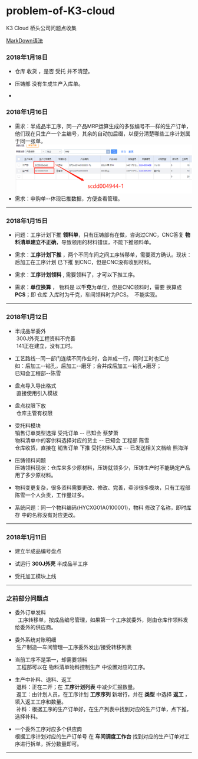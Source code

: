 # problem-of-K3-cloud
K3 Cloud 桥头公司问题点收集


[MarkDown语法](http://wowubuntu.com/markdown/index.html)

### 2018年1月18日
* 仓库 收货 ，是否 受托 并不清楚。

* 压铸部 没有生成生产入库单。

* 


### 2018年1月16日
* 需求：半成品半工序，同一产品MRP运算生成的多张编号不一样的生产订单，他们现在只生产一个主编号，其余的自动加后缀，以便分清楚哪些工序计划属于同一张单。
![img](/img/生成订单后缀.png)
* 需求：申购单--体现已推数据，方便查看管理。
***

### 2018年1月15日
* 问题：工序计划下推 **领料单**，只有压铸部有在做，咨询过CNC，CNC答复 **物料清单建立不正确**，导致领用的材料错误，不能下推领料单。

* 需求：**工序计划下推** ，两个不同车间之间工序转移单，需要双方确认。现状：后加工在工序计划 已下推 到CNC，但是CNC没有收到材料。

* 需求：**工序计划领料** , 需要领料了，才可以下推工序。

* 需求：**单位换算** ， 物料是 以**千克**为单位，但是CNC领料时，需要 换算成 **PCS**；即 仓库 入库时为千克，车间领料时为PCS。
  不能实现。
***
### 2018年1月12日
* 半成品半委外  
  300J外壳工程资料不完善  
  141正在建立，没有工时。
  
* 工艺路线--同一部门连续不同作业时，合并成一行，同时工时也汇总  
  如：后加工--钻孔，后加工--磨牙；合并成后加工--钻孔+磨牙；  
  已知会工程部--陈雪 
  
* 盘点导入导出格式  
  直接使用引入模板

* 盘点权限下放  
  仓库主管有权限


* 受托料模块  
 销售订单类型选择 受托订单 -- 已知会 蔡梦萧  
 物料清单中的客供料选择对应的货主 -- 已知会 工程部 陈雪    
 仓库收货，直接在 销售订单 下推 受托材料入库 -- 已发送相关文档给 熊海洋
  
* 压铸领料问题  
 压铸领料现状：仓库来多少原材料，压铸就领多少，压铸生产时不能确定产品用了多少原材料。  

* 物料变更复杂，很多资料需要更改、修改、完善，牵涉很多模块，只有工程部陈雪一个人负责，工作量过多。  

* 系统问题：同一个物料编码(HYCXG01A0100001)，物料 修改了名称，即时库存 中的名称没有对应更改。
***

### 2018年1月11日
* 建立半成品编号盘点

* 试运行 **300J外壳** 半成品半工序

* 受托加工模块上线

***

### 之前部分问题点
* 委外订单发料  
   工序转移单，按成品编号管理，如果第一个工序就委外，则由仓库作领料发给委外的供应商。  
   
   
* 委外系统对账明细    
  生产制造—车间管理—工序委外发出/接受转移列表  
  
  
* 当前工序不是第一，却需要领料  
  工程部可以在 物料清单物料控制生产 中设置对应的工序。
  
  
* 生产中补料、退料、返工  
  退料：正在二开；在 **工序计划列表** 中减少汇报数量。  
  返工：由计划人员，在工序计划 **工序序列** 新增行，并在 **类型** 中选择 **返工** ，填入返工工序和数量。  
  补料：根据工序的生产订单好，在生产列表中找到对应的生产订单，点下推，选择补料。  
  
  
* 一个委外工序对应多个供应商  
  根据工序计划对应的生产订单号 在 **车间调度工作台** 找到对应的生产订单对工序进行拆单，拆分数量即可。
***
